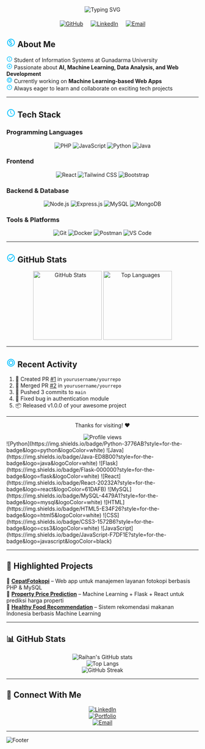 <div align="center">
  <img src="https://readme-typing-svg.demolab.com?font=Fira+Code&weight=600&size=32&duration=2500&pause=1000&color=00BFFF&center=true&vCenter=true&width=800&height=100&lines=Hi+there%2C+I'm+Muhammad+Raihan+Ramadhan" alt="Typing SVG" />
  
  <div style="display: flex; justify-content: center; gap: 20px; margin: 20px 0;">
    <a href="https://github.com/yourusername" target="_blank">
      <img src="https://img.shields.io/badge/GitHub-181717.svg?style=for-the-badge&logo=github&logoColor=white" alt="GitHub">
    </a>
    <a href="https://linkedin.com/in/yourusername" target="_blank">
      <img src="https://img.shields.io/badge/LinkedIn-0A66C2.svg?style=for-the-badge&logo=linkedin&logoColor=white" alt="LinkedIn">
    </a>
    <a href="mailto:youremail@example.com">
      <img src="https://img.shields.io/badge/Email-EA4335.svg?style=for-the-badge&logo=gmail&logoColor=white" alt="Email">
    </a>
  </div>
</div>

## <svg width="24" height="24" viewBox="0 0 24 24" fill="none" xmlns="http://www.w3.org/2000/svg"><path d="M12 2C6.48 2 2 6.48 2 12C2 17.52 6.48 22 12 22C17.52 22 22 17.52 22 12C22 6.48 17.52 2 12 2ZM12 20C7.59 20 4 16.41 4 12C4 7.59 7.59 4 12 4C16.41 4 20 7.59 20 12C20 16.41 16.41 20 12 20Z" fill="#00BFFF"/><path d="M12.31 11.14C10.54 10.79 9.5 10.5 9.5 9.5C9.5 8.67 10.17 8 11 8C11.83 8 12.5 8.67 12.5 9.5H14C14 7.57 12.43 6 10.5 6C8.57 6 7 7.57 7 9.5C7 11.5 8.5 12.21 10.19 12.61C12.04 13.05 13 13.5 13 14.5C13 15.33 12.33 16 11.5 16C10.67 16 10 15.33 10 14.5H8C8 16.43 9.57 18 11.5 18C13.43 18 15 16.43 15 14.5C15 12.7 13.5 11.9 12.31 11.5V11.14Z" fill="#00BFFF"/></svg> About Me

<svg width="16" height="16" viewBox="0 0 24 24" fill="none" xmlns="http://www.w3.org/2000/svg"><path d="M12 2C6.48 2 2 6.48 2 12C2 17.52 6.48 22 12 22C17.52 22 22 17.52 22 12C22 6.48 17.52 2 12 2ZM12 20C7.59 20 4 16.41 4 12C4 7.59 7.59 4 12 4C16.41 4 20 7.59 20 12C20 16.41 16.41 20 12 20ZM13 7H11V11H13V7ZM13 13H11V17H13V13Z" fill="#00BFFF"/></svg> Student of Information Systems at Gunadarma University  
<svg width="16" height="16" viewBox="0 0 24 24" fill="none" xmlns="http://www.w3.org/2000/svg"><path d="M12 2C6.48 2 2 6.48 2 12C2 17.52 6.48 22 12 22C17.52 22 22 17.52 22 12C22 6.48 17.52 2 12 2ZM12 20C7.59 20 4 16.41 4 12C4 7.59 7.59 4 12 4C16.41 4 20 7.59 20 12C20 16.41 16.41 20 12 20Z" fill="#00BFFF"/><path d="M15.5 11H13V8.5C13 8.22 12.78 8 12.5 8H11.5C11.22 8 11 8.22 11 8.5V11H8.5C8.22 11 8 11.22 8 11.5V12.5C8 12.78 8.22 13 8.5 13H11V15.5C11 15.78 11.22 16 11.5 16H12.5C12.78 16 13 15.78 13 15.5V13H15.5C15.78 13 16 12.78 16 12.5V11.5C16 11.22 15.78 11 15.5 11Z" fill="#00BFFF"/></svg> Passionate about **AI, Machine Learning, Data Analysis, and Web Development**  
<svg width="16" height="16" viewBox="0 0 24 24" fill="none" xmlns="http://www.w3.org/2000/svg"><path d="M12 2C6.48 2 2 6.48 2 12C2 17.52 6.48 22 12 22C17.52 22 22 17.52 22 12C22 6.48 17.52 2 12 2ZM12 20C7.59 20 4 16.41 4 12C4 7.59 7.59 4 12 4C16.41 4 20 7.59 20 12C20 16.41 16.41 20 12 20Z" fill="#00BFFF"/><path d="M12 6C8.69 6 6 8.69 6 12C6 15.31 8.69 18 12 18C15.31 18 18 15.31 18 12C18 8.69 15.31 6 12 6ZM12 16C9.79 16 8 14.21 8 12C8 9.79 9.79 8 12 8C14.21 8 16 9.79 16 12C16 14.21 14.21 16 12 16Z" fill="#00BFFF"/></svg> Currently working on **Machine Learning-based Web Apps**  
<svg width="16" height="16" viewBox="0 0 24 24" fill="none" xmlns="http://www.w3.org/2000/svg"><path d="M12 2C6.48 2 2 6.48 2 12C2 17.52 6.48 22 12 22C17.52 22 22 17.52 22 12C22 6.48 17.52 2 12 2ZM12 20C7.59 20 4 16.41 4 12C4 7.59 7.59 4 12 4C16.41 4 20 7.59 20 12C20 16.41 16.41 20 12 20Z" fill="#00BFFF"/><path d="M12 6V12L16.14 14.5L15.4 15.5L10.5 12.5V6H12Z" fill="#00BFFF"/></svg> Always eager to learn and collaborate on exciting tech projects  

---

## <svg width="24" height="24" viewBox="0 0 24 24" fill="none" xmlns="http://www.w3.org/2000/svg"><path d="M12 2C6.48 2 2 6.48 2 12C2 17.52 6.48 22 12 22C17.52 22 22 17.52 22 12C22 6.48 17.52 2 12 2ZM12 20C7.59 20 4 16.41 4 12C4 7.59 7.59 4 12 4C16.41 4 20 7.59 20 12C20 16.41 16.41 20 12 20Z" fill="#00BFFF"/><path d="M12 6V12L16.14 14.5L15.4 15.5L10.5 12.5V6H12Z" fill="#00BFFF"/></svg> Tech Stack

### Programming Languages
<div align="center">
  <img src="https://img.shields.io/badge/PHP-777BB4?style=for-the-badge&logo=php&logoColor=white" alt="PHP">
  <img src="https://img.shields.io/badge/JavaScript-F7DF1E?style=for-the-badge&logo=javascript&logoColor=black" alt="JavaScript">
  <img src="https://img.shields.io/badge/Python-3776AB?style=for-the-badge&logo=python&logoColor=white" alt="Python">
  <img src="https://img.shields.io/badge/Java-ED8B00?style=for-the-badge&logo=openjdk&logoColor=white" alt="Java">
</div>

### Frontend
<div align="center">
  <img src="https://img.shields.io/badge/React-20232A?style=for-the-badge&logo=react&logoColor=61DAFB" alt="React">
  <img src="https://img.shields.io/badge/Tailwind_CSS-38B2AC?style=for-the-badge&logo=tailwind-css&logoColor=white" alt="Tailwind CSS">
  <img src="https://img.shields.io/badge/Bootstrap-563D7C?style=for-the-badge&logo=bootstrap&logoColor=white" alt="Bootstrap">
</div>

### Backend & Database
<div align="center">
  <img src="https://img.shields.io/badge/Node.js-339933?style=for-the-badge&logo=nodedotjs&logoColor=white" alt="Node.js">
  <img src="https://img.shields.io/badge/Express.js-000000?style=for-the-badge&logo=express&logoColor=white" alt="Express.js">
  <img src="https://img.shields.io/badge/MySQL-005C84?style=for-the-badge&logo=mysql&logoColor=white" alt="MySQL">
  <img src="https://img.shields.io/badge/MongoDB-4EA94B?style=for-the-badge&logo=mongodb&logoColor=white" alt="MongoDB">
</div>

### Tools & Platforms
<div align="center">
  <img src="https://img.shields.io/badge/Git-F05032?style=for-the-badge&logo=git&logoColor=white" alt="Git">
  <img src="https://img.shields.io/badge/Docker-2CA5E0?style=for-the-badge&logo=docker&logoColor=white" alt="Docker">
  <img src="https://img.shields.io/badge/Postman-FF6C37?style=for-the-badge&logo=postman&logoColor=white" alt="Postman">
  <img src="https://img.shields.io/badge/VS_Code-0078D4?style=for-the-badge&logo=visual%20studio%20code&logoColor=white" alt="VS Code">
</div>

---

## <svg width="24" height="24" viewBox="0 0 24 24" fill="none" xmlns="http://www.w3.org/2000/svg"><path d="M12 2C6.48 2 2 6.48 2 12C2 17.52 6.48 22 12 22C17.52 22 22 17.52 22 12C22 6.48 17.52 2 12 2ZM12 20C7.59 20 4 16.41 4 12C4 7.59 7.59 4 12 4C16.41 4 20 7.59 20 12C20 16.41 16.41 20 12 20Z" fill="#00BFFF"/><path d="M16.59 7.58L10 14.17L7.41 11.59L6 13L10 17L18 9L16.59 7.58Z" fill="#00BFFF"/></svg> GitHub Stats

<div align="center">
  <img height="180em" src="https://github-readme-stats.vercel.app/api?username=yourusername&show_icons=true&theme=radical&include_all_commits=true&count_private=true" alt="GitHub Stats" />
  <img height="180em" src="https://github-readme-stats.vercel.app/api/top-langs/?username=yourusername&layout=compact&langs_count=8&theme=radical" alt="Top Languages" />
</div>

---

## <svg width="24" height="24" viewBox="0 0 24 24" fill="none" xmlns="http://www.w3.org/2000/svg"><path d="M12 2C6.48 2 2 6.48 2 12C2 17.52 6.48 22 12 22C17.52 22 22 17.52 22 12C22 6.48 17.52 2 12 2ZM12 20C7.59 20 4 16.41 4 12C4 7.59 7.59 4 12 4C16.41 4 20 7.59 20 12C20 16.41 16.41 20 12 20Z" fill="#00BFFF"/><path d="M12 6C8.69 6 6 8.69 6 12C6 15.31 8.69 18 12 18C15.31 18 18 15.31 18 12C18 8.69 15.31 6 12 6ZM12 16C9.79 16 8 14.21 8 12C8 9.79 9.79 8 12 8C14.21 8 16 9.79 16 12C16 14.21 14.21 16 12 16Z" fill="#00BFFF"/></svg> Recent Activity

<!--START_SECTION:activity-->
1. 🔄 Created PR [#1](https://github.com/yourusername/yourrepo/pull/1) in `yourusername/yourrepo`
2. 🎉 Merged PR [#2](https://github.com/yourusername/yourrepo/pull/2) in `yourusername/yourrepo`
3. 🚀 Pushed 3 commits to `main`
4. 🔨 Fixed bug in authentication module
5. 📦 Released v1.0.0 of your awesome project
<!--END_SECTION:activity-->

---

<div align="center">
  <p>Thanks for visiting! ❤️</p>
  <img src="https://komarev.com/ghpvc/?username=yourusername&style=flat-square&color=blue" alt="Profile views"/>
</div>
![Python](https://img.shields.io/badge/Python-3776AB?style=for-the-badge&logo=python&logoColor=white)
![Java](https://img.shields.io/badge/Java-ED8B00?style=for-the-badge&logo=java&logoColor=white)  
![Flask](https://img.shields.io/badge/Flask-000000?style=for-the-badge&logo=flask&logoColor=white)
![React](https://img.shields.io/badge/React-20232A?style=for-the-badge&logo=react&logoColor=61DAFB)
![MySQL](https://img.shields.io/badge/MySQL-4479A1?style=for-the-badge&logo=mysql&logoColor=white)  
![HTML](https://img.shields.io/badge/HTML5-E34F26?style=for-the-badge&logo=html5&logoColor=white)
![CSS](https://img.shields.io/badge/CSS3-1572B6?style=for-the-badge&logo=css3&logoColor=white)
![JavaScript](https://img.shields.io/badge/JavaScript-F7DF1E?style=for-the-badge&logo=javascript&logoColor=black)

</div>

---

## 📌 Highlighted Projects
🔹 [**CepatFotokopi**](https://github.com/raihanrama/fotokopi-PHP) – Web app untuk manajemen layanan fotokopi berbasis PHP & MySQL  
🔹 [**Property Price Prediction**](#) – Machine Learning + Flask + React untuk prediksi harga properti  
🔹 [**Healthy Food Recommendation**](#) – Sistem rekomendasi makanan Indonesia berbasis Machine Learning  

---

## 📊 GitHub Stats
<div align="center">

![Raihan's GitHub stats](https://github-readme-stats.vercel.app/api?username=raihanrama&show_icons=true&theme=tokyonight&hide_border=true)  
![Top Langs](https://github-readme-stats.vercel.app/api/top-langs/?username=raihanrama&layout=compact&theme=tokyonight&hide_border=true)  
![GitHub Streak](https://streak-stats.demolab.com?user=raihanrama&theme=tokyonight&hide_border=true)

</div>

---

## 🤝 Connect With Me
<div align="center">

[![LinkedIn](https://img.shields.io/badge/LinkedIn-0A66C2?style=for-the-badge&logo=linkedin&logoColor=white)](https://linkedin.com/in/username)  
[![Portfolio](https://img.shields.io/badge/Portfolio-000000?style=for-the-badge&logo=firefox&logoColor=white)](https://raihan-portfolio.com)  
[![Email](https://img.shields.io/badge/Email-D14836?style=for-the-badge&logo=gmail&logoColor=white)](mailto:raihan.email@example.com)

</div>

---

<!-- Footer -->
![Footer](https://capsule-render.vercel.app/api?type=waving&color=0:00BFFF,100:6A5ACD&height=120&section=footer)
